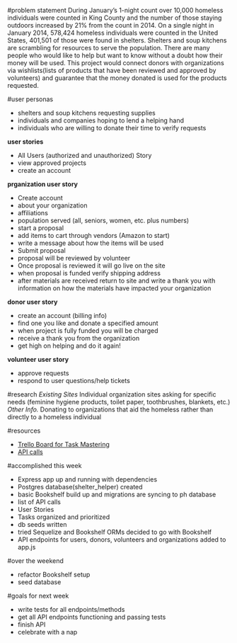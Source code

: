 #problem statement
During January’s 1-night count over 10,000 homeless individuals were counted in King County and the number of those staying outdoors increased by 21% from the count in 2014. On a single night in January 2014, 578,424 homeless individuals were counted in the United States, 401,501 of those were found in shelters. Shelters and soup kitchens are scrambling for resources to serve the population. There are many people who would like to help but want to know without a doubt how their money will be used. This project would connect donors with organizations via wishlists(lists of products that have been reviewed and approved by volunteers) and guarantee that the money donated is used for the products requested.

#user personas
- shelters and soup kitchens requesting supplies
- individuals and companies hoping to lend a helping hand
- individuals who are willing to donate their time to verify requests

__user stories__
- All Users (authorized and unauthorized) Story
- view approved projects
- create an account

__prganization user story__
- Create account
- about your organization
- affiliations
- population served (all, seniors, women, etc. plus numbers)
- start a proposal
- add items to cart through vendors (Amazon to start)
- write a message about how the items will be used
- Submit proposal
- proposal will be reviewed by volunteer
- Once proposal is reviewed it will go live on the site
- when proposal is funded verify shipping address
- after materials are received return to site and write a thank you with information on how the materials have impacted your organization

__donor user story__
- create an account (billing info)
- find one you like and donate a specified amount
- when project is fully funded you will be charged
- receive a thank you from the organization
- get high on helping and do it again!

__volunteer user story__
- approve requests
- respond to user questions/help tickets


#research
_Existing Sites_
Individual organization sites asking for specific needs (feminine hygiene products, toilet paper, toothbrushes, blankets, etc.)
_Other Info._
Donating to organizations that aid the homeless rather than directly to a homeless individual

#resources
- [Trello Board for Task Mastering](https://trello.com/b/jDjxlb7T/a-friend-in-need)
- [API calls](https://docs.google.com/spreadsheets/d/1_hjOkrOFs-DCDFsdx_Y_xNaqIGe5YqceGaNzniU4OBM/edit?usp=sharing)

#accomplished this week
- Express app up and running with dependencies
- Postgres database(shelter_helper) created
- basic Bookshelf build up and migrations are syncing to ph database
- list of API calls
- User Stories
- Tasks organized and prioritized
- db seeds written
- tried Sequelize and Bookshelf ORMs decided to go with Bookshelf
- API endpoints for users, donors, volunteers and organizations added to app.js

#over the weekend
- refactor Bookshelf setup
- seed database

#goals for next week
- write tests for all endpoints/methods
- get all API endpoints functioning and passing tests
- finish API
- celebrate with a nap
